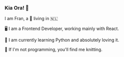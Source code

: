 ### Kia Ora! 👋
I am Fran, a 🥝 living in 🇳🇱

<!--
**FranCoulibaly/FranCoulibaly** is a ✨ _special_ ✨ repository because its `README.md` (this file) appears on your GitHub profile.

Here are some ideas to get you started:

- 🔭 I’m currently working on ...
- 🌱 I’m currently learning ...
- 👯 I’m looking to collaborate on ...
- 🤔 I’m looking for help with ...
- 💬 Ask me about ...
- 📫 How to reach me: ...
- 😄 Pronouns: ...
- ⚡ Fun fact: ...
-->

🖥 I am a Frontend Developer, working mainly with React.

🌱 I am currently learning Python and absolutely loving it.

🧶 If I'm not programming, you'll find me knitting. 

